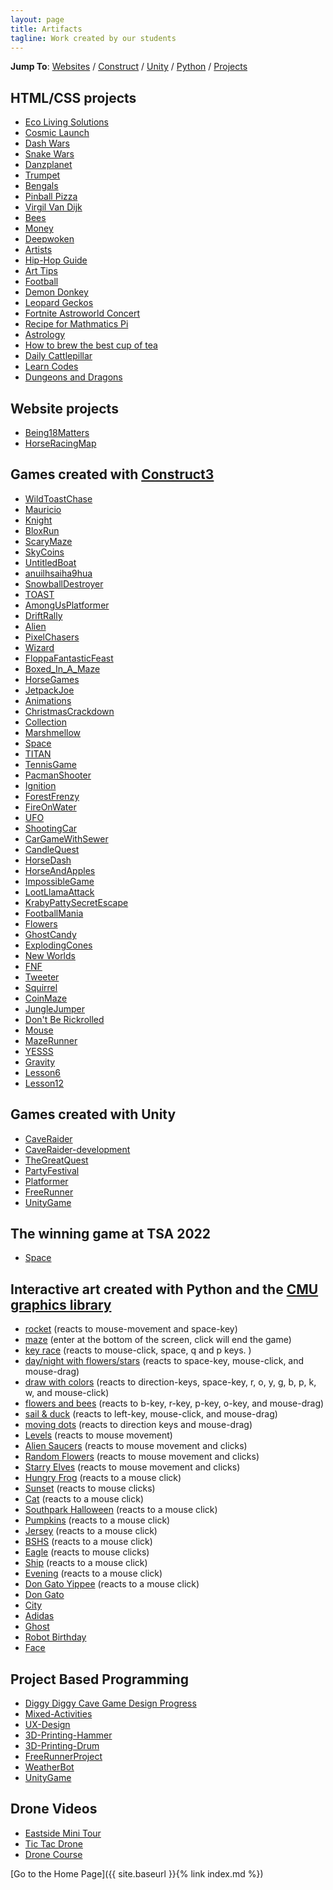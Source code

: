```yaml
---
layout: page
title: Artifacts
tagline: Work created by our students
---
```

**Jump To**: [Websites](#website-projects) / [Construct](#games-created-with-construct3) / [Unity](#games-created-with-unity) / [Python](#interactive-art-created-with-python-and-the-cmu-graphics-library) / [Projects](#project-based-programming)

## HTML/CSS projects
- [Eco Living Solutions](https://ecolivingsolutions.dlane.org/)
- [Cosmic Launch](CosmicLaunch)
- [Dash Wars](DashWars)
- [Snake Wars](https://snake-wars.dklane.repl.co/)
- [Danzplanet](https://aiwrhossfr-2094966054-usgnpxlphg-t.codehs.me/index.html)
- [Trumpet](https://lvevzyyreq-2094966077-usgnpxlphg-t.codehs.me/index.html)
- [Bengals](https://gqhxngoohx-2094966071-usgnpxlphg-t.codehs.me/index.html)
- [Pinball Pizza](https://llzhwsqwwy-1938843130-usgnpxlphg-t.codehs.me/index.html)
- [Virgil Van Dijk](https://vfuhbqlnpk-2094966063-usgnpxlphg-t.codehs.me/index.html)
- [Bees](https://znlpuoukoj-2094966058-usgnpxlphg-t.codehs.me/index.html)
- [Money](https://hvuwuywjrt-2094966057-usgnpxlphg-t.codehs.me/index.html)
- [Deepwoken](https://xyjuwmjwzv-2094966052-usgnpxlphg-t.codehs.me/index.html)
- [Artists](https://xccukevkbg-2094966070-usgnpxlphg-t.codehs.me/index.html)
- [Hip-Hop Guide](https://sieqxcooxn-2094966081-usgnpxlphg-t.codehs.me/index.html)
- [Art Tips](https://website-project-art-tips.dklane.repl.co/)
- [Football](https://website-project-football.dklane.repl.co/)
- [Demon Donkey](https://website-project-demon-donkey.dklane.repl.co/)
- [Leopard Geckos](https://unit-2-project-2.dklane.repl.co/)
- [Fortnite Astroworld Concert](https://unit-5-website-project-6.dklane.repl.co/)
- [Recipe for Mathmatics Pi](https://unit-5-website-project-2.dklane.repl.co/)
- [Astrology](https://unit-5-website-project-3.dklane.repl.co/)
- [How to brew the best cup of tea](https://unit-5-website-project-4.dklane.repl.co/)
- [Daily Cattlepillar](https://codeprojects.org/5tF9t2R5oIZ7uXaGnc1UWYv4LlAqXoCZipg2k5dVApQ/)
- [Learn Codes](https://codeprojects.org/4bOrxucJG2ZUYRwYjYwQU1cgNQqnVEnSpEK4aJxGqZA/)
- [Dungeons and Dragons](https://codeprojects.org/iMeIW22X95ZN4L1SSN3ubwU5qr_wCG30MUGRysgtwlU/)

## Website projects
- [Being18Matters](http://being18matters.org/)
- [HorseRacingMap](https://padlet.com/davidlane3/t8k8ypwlef98dn05)

## Games created with [Construct3](https://www.construct.net/en)
- [WildToastChase](WildToastChase)
- [Mauricio](Mauricio)
- [Knight](Knight)
- [BloxRun](BloxRun)
- [ScaryMaze](ScaryMaze)
- [SkyCoins](SkyCoins)
- [UntitledBoat](UntitledBoat)
- [anuilhsaiha9hua](anuilhsaiha9hua)
- [SnowballDestroyer](SnowballDestroyer)
- [TOAST](TOAST)
- [AmongUsPlatformer](AmongUsPlatformer)
- [DriftRally](DriftRally)
- [Alien](Alien)
- [PixelChasers](PixelChasers)
- [Wizard](Wizard)
- [FloppaFantasticFeast](FloppaFantasticFeast)
- [Boxed_In_A_Maze](Boxed_In_A_Maze)
- [HorseGames](HorseGames)
- [JetpackJoe](JetpackJoe)
- [Animations](Animations)
- [ChristmasCrackdown](ChristmasCrackdown)
- [Collection](Collection)
- [Marshmellow](Marshmellow)
- [Space](Space)
- [TITAN](TITAN)
- [TennisGame](TennisGame)
- [PacmanShooter](PacmanShooter)
- [Ignition](Ignition)
- [ForestFrenzy](ForestFrenzy)
- [FireOnWater](FireOnWater)
- [UFO](UFO)
- [ShootingCar](ShootingCar)
- [CarGameWithSewer](CarGameWithSewer)
- [CandleQuest](CandleQuest)
- [HorseDash](HorseDash)
- [HorseAndApples](HorseAndApples)
- [ImpossibleGame](ImpossibleGame)
- [LootLlamaAttack](LootLlamaAttack)
- [KrabyPattySecretEscape](KrabyPattySecretEscape)
- [FootballMania](FootballMania)
- [Flowers](Flowers)
- [GhostCandy](GhostCandy)
- [ExplodingCones](ExplodingCones)
- [New Worlds](NewWorlds)
- [FNF](FNF)
- [Tweeter](Tweeter)
- [Squirrel](Squirrel)
- [CoinMaze](CoinMaze)
- [JungleJumper](JungleJumper)
- [Don't Be Rickrolled](DontBeRickrolled)
- [Mouse](Mouse)
- [MazeRunner](MazeRunner)
- [YESSS](YESSS)
- [Gravity](Gravity)
- [Lesson6](Lesson6)
- [Lesson12](Lesson12)

## Games created with Unity
- [CaveRaider](CaveRaider)
- [CaveRaider-development](https://lukewarm124.github.io/)
- [TheGreatQuest](TheGreatQuest)
- [PartyFestival](PartyFestival)
- [Platformer](Platformer)
- [FreeRunner](FreeRunner)
- [UnityGame](UnityGame)

## The winning game at TSA 2022
- [Space](https://play.unity.com/mg/other/webgl-builds-182109)

## Interactive art created with Python and the [CMU graphics library](https://academy.cs.cmu.edu/desktop)
- [rocket](https://academy.cs.cmu.edu/sharing/linenWolf8440) (reacts to mouse-movement and space-key)
- [maze](https://academy.cs.cmu.edu/sharing/navySheep3045) (enter at the bottom of the screen, click will end the game)
- [key race](https://academy.cs.cmu.edu/sharing/grayAlligator8615) (reacts to mouse-click, space, q and p keys. )
- [day/night with flowers/stars](https://academy.cs.cmu.edu/sharing/skyBlueSnail7386) (reacts to space-key, mouse-click, and mouse-drag)
- [draw with colors](https://academy.cs.cmu.edu/sharing/deepPinkZebra1792) (reacts to direction-keys, space-key, r, o, y, g, b, p, k, w, and mouse-click)
- [flowers and bees](https://academy.cs.cmu.edu/sharing/rosyBrownTiger4849) (reacts to b-key, r-key, p-key, o-key, and mouse-drag)
- [sail & duck](https://academy.cs.cmu.edu/sharing/fuchsiaPanda5980) (reacts to left-key, mouse-click, and mouse-drag)
- [moving dots](https://academy.cs.cmu.edu/sharing/tealCheetah6259) (reacts to direction keys and mouse-drag)
- [Levels](https://academy.cs.cmu.edu/sharing/burlyWoodBee5538) (reacts to mouse movement)
- [Alien Saucers](https://academy.cs.cmu.edu/sharing/purpleMonkey7409) (reacts to mouse movement and clicks)
- [Random Flowers](https://academy.cs.cmu.edu/sharing/limeGreenDolphin6669) (reacts to mouse movement and clicks)
- [Starry Elves](https://academy.cs.cmu.edu/sharing/blueVioletSheep8467) (reacts to mouse movement and clicks)
- [Hungry Frog](https://academy.cs.cmu.edu/sharing/plumGoat7475) (reacts to a mouse click)
- [Sunset](https://academy.cs.cmu.edu/sharing/midnightBlueLion3363) (reacts to mouse clicks)
- [Cat](https://academy.cs.cmu.edu/sharing/brownMouse2520) (reacts to a mouse click)
- [Southpark Halloween](https://academy.cs.cmu.edu/sharing/coralDeer4948) (reacts to a mouse click)
- [Pumpkins](https://academy.cs.cmu.edu/sharing/seashellCat6621) (reacts to a mouse click)
- [Jersey](https://academy.cs.cmu.edu/sharing/mistyRoseSnake9841) (reacts to a mouse click)
- [BSHS](https://academy.cs.cmu.edu/sharing/turquoiseSeal1490) (reacts to a mouse click)
- [Eagle](https://academy.cs.cmu.edu/sharing/rosyBrownKangaroo8396) (reacts to mouse clicks)
- [Ship](https://academy.cs.cmu.edu/sharing/orangeRedOwl8346) (reacts to a mouse click)
- [Evening](https://academy.cs.cmu.edu/sharing/peruSeal2885) (reacts to a mouse click)
- [Don Gato Yippee](https://academy.cs.cmu.edu/sharing/redLobster4388) (reacts to a mouse click)
- [Don Gato](https://academy.cs.cmu.edu/sharing/orchidDeer6024)
- [City](https://academy.cs.cmu.edu/sharing/maroonAnt4820)
- [Adidas](https://academy.cs.cmu.edu/sharing/ivoryTurtle1534)
- [Ghost](https://academy.cs.cmu.edu/sharing/purpleSpider4923)
- [Robot Birthday](https://academy.cs.cmu.edu/sharing/tanCamel9132)
- [Face](https://academy.cs.cmu.edu/sharing/saddleBrownMouse7178)

## Project Based Programming
- [Diggy Diggy Cave Game Design Progress](https://docs.google.com/presentation/d/18fvrqX7IF-0STPU32NQnRvb26tyGQVv3P2VR5eIZh5w/edit?usp=sharing)
- [Mixed-Activities](https://docs.google.com/presentation/d/155M00C_NMP9ypdr7s9F7OiND9tt3M0GfDdCFO3hVk4s/edit?usp=sharing)
- [UX-Design](https://docs.google.com/presentation/d/14bShf2nhW-H3LI-5Xz2MIfpOF0171qkK/edit?usp=sharing&ouid=115616065750392902647&rtpof=true&sd=true)
- [3D-Printing-Hammer](https://docs.google.com/presentation/d/1F0gMahZsnBZ29e38y8rQKXbvrHKAfcGx/edit?usp=sharing&ouid=115616065750392902647&rtpof=true&sd=true)
- [3D-Printing-Drum](https://docs.google.com/presentation/d/1RYqt0ajlwaAXcNfSr5LE5C54x-ZlDWVm/edit?usp=sharing&ouid=115616065750392902647&rtpof=true&sd=true)
- [FreeRunnerProject](https://docs.google.com/document/d/1P0UmBRYfXyhqKjdxU9C378lm7enlKFAz/edit?usp=sharing&ouid=115616065750392902647&rtpof=true&sd=true)
- [WeatherBot](https://docs.google.com/presentation/d/14uDDzs5PqHAJgXLwX3YTiOPFtfhp2MW38VcQQ6bw0bE/edit?usp=sharing)
- [UnityGame](https://docs.google.com/presentation/d/1Z6ELAogZtp8p8MoQ9WTXOxlJZVn7QpzKxknl4qSBqbs/edit?usp=sharing)

## Drone Videos
- [Eastside Mini Tour](https://www.youtube.com/watch?v=Nx_zW7QgjXE)
- [Tic Tac Drone](https://www.youtube.com/watch?v=fM7fnl-s660)
- [Drone Course](https://www.youtube.com/watch?v=SlhMIPZkAw8)

[Go to the Home Page]({{ site.baseurl }}{% link index.md %})
